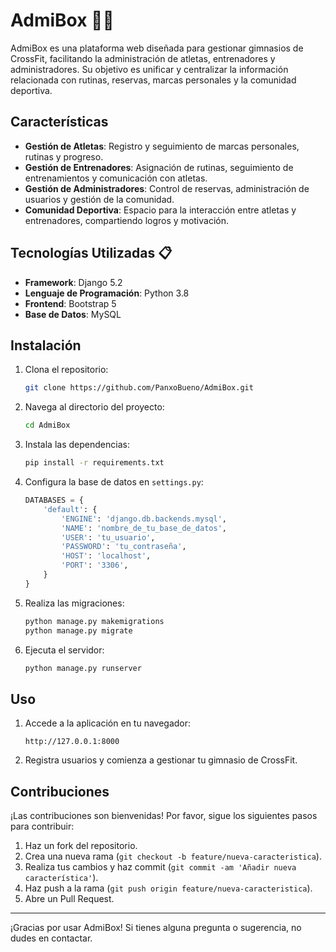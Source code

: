# AdmiBox 🏋️‍♂️

AdmiBox es una plataforma web diseñada para gestionar gimnasios de CrossFit, facilitando la administración de atletas, entrenadores y administradores. Su objetivo es unificar y centralizar la información relacionada con rutinas, reservas, marcas personales y la comunidad deportiva.

## Características

- **Gestión de Atletas**: Registro y seguimiento de marcas personales, rutinas y progreso.
- **Gestión de Entrenadores**: Asignación de rutinas, seguimiento de entrenamientos y comunicación con atletas.
- **Gestión de Administradores**: Control de reservas, administración de usuarios y gestión de la comunidad.
- **Comunidad Deportiva**: Espacio para la interacción entre atletas y entrenadores, compartiendo logros y motivación.

## Tecnologías Utilizadas 📋

- **Framework**: Django 5.2
- **Lenguaje de Programación**: Python 3.8
- **Frontend**: Bootstrap 5
- **Base de Datos**: MySQL

## Instalación

1. Clona el repositorio:
    ```bash
    git clone https://github.com/PanxoBueno/AdmiBox.git
    ```

2. Navega al directorio del proyecto:
    ```bash
    cd AdmiBox
    ```

3. Instala las dependencias:
    ```bash
    pip install -r requirements.txt
    ```

4. Configura la base de datos en `settings.py`:
    ```python
    DATABASES = {
        'default': {
            'ENGINE': 'django.db.backends.mysql',
            'NAME': 'nombre_de_tu_base_de_datos',
            'USER': 'tu_usuario',
            'PASSWORD': 'tu_contraseña',
            'HOST': 'localhost',
            'PORT': '3306',
        }
    }
    ```

5. Realiza las migraciones:
    ```bash
    python manage.py makemigrations
    python manage.py migrate
    ```

6. Ejecuta el servidor:
    ```bash
    python manage.py runserver
    ```

## Uso

1. Accede a la aplicación en tu navegador:
    ```
    http://127.0.0.1:8000
    ```

2. Registra usuarios y comienza a gestionar tu gimnasio de CrossFit.

## Contribuciones

¡Las contribuciones son bienvenidas! Por favor, sigue los siguientes pasos para contribuir:

1. Haz un fork del repositorio.
2. Crea una nueva rama (`git checkout -b feature/nueva-caracteristica`).
3. Realiza tus cambios y haz commit (`git commit -am 'Añadir nueva característica'`).
4. Haz push a la rama (`git push origin feature/nueva-caracteristica`).
5. Abre un Pull Request.


---

¡Gracias por usar AdmiBox! Si tienes alguna pregunta o sugerencia, no dudes en contactar.

```
